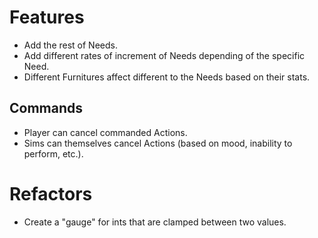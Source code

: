 # Features

- Add the rest of Needs.
- Add different rates of increment of Needs depending of the specific Need.
- Different Furnitures affect different to the Needs based on their stats.

## Commands

- Player can cancel commanded Actions.
- Sims can themselves cancel Actions (based on mood, inability to perform, etc.).
 
# Refactors

- Create a "gauge" for ints that are clamped between two values.